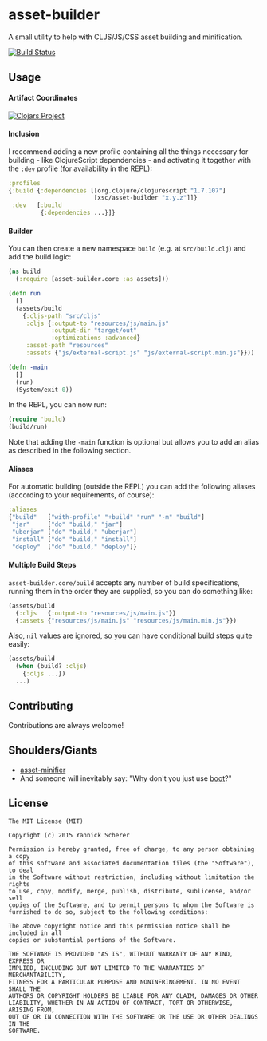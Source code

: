 # asset-builder

A small utility to help with CLJS/JS/CSS asset building and minification.

[![Build Status](https://travis-ci.org/xsc/asset-builder.svg?branch=master)](https://travis-ci.org/xsc/asset-builder)

## Usage

#### Artifact Coordinates

[![Clojars Project](http://clojars.org/xsc/asset-builder/latest-version.svg)](http://clojars.org/xsc/asset-builder)

#### Inclusion

I recommend adding a new profile containing all the things necessary for
building - like ClojureScript dependencies - and activating it together with
the `:dev` profile (for availability in the REPL):

```clojure
:profiles
{:build {:dependencies [[org.clojure/clojurescript "1.7.107"]
                        [xsc/asset-builder "x.y.z"]]}
 :dev   [:build
         {:dependencies ...}]}
```

#### Builder

You can then create a new namespace `build` (e.g. at `src/build.clj`) and add
the build logic:

```clojure
(ns build
  (:require [asset-builder.core :as assets]))

(defn run
  []
  (assets/build
    {:cljs-path "src/cljs"
     :cljs {:output-to "resources/js/main.js"
            :output-dir "target/out"
            :optimizations :advanced}
     :asset-path "resources"
     :assets {"js/external-script.js" "js/external-script.min.js"}}))

(defn -main
  []
  (run)
  (System/exit 0))
```

In the REPL, you can now run:

```clojure
(require 'build)
(build/run)
```

Note that adding the `-main` function is optional but allows you to add an
alias as described in the following section.

#### Aliases

For automatic building (outside the REPL) you can add the following aliases
(according to your requirements, of course):

```clojure
:aliases
{"build"   ["with-profile" "+build" "run" "-m" "build"]
 "jar"     ["do" "build," "jar"]
 "uberjar" ["do" "build," "uberjar"]
 "install" ["do" "build," "install"]
 "deploy"  ["do" "build," "deploy"]}
```

#### Multiple Build Steps

`asset-builder.core/build` accepts any number of build specifications, running
them in the order they are supplied, so you can do something like:

```clojure
(assets/build
  {:cljs   {:output-to "resources/js/main.js"}}
  {:assets {"resources/js/main.js" "resources/js/main.min.js"}})
```

Also, `nil` values are ignored, so you can have conditional build steps quite
easily:

```clojure
(assets/build
  (when (build? :cljs)
    {:cljs ...})
  ...)
```

## Contributing

Contributions are always welcome!

## Shoulders/Giants

- [asset-minifier](https://github.com/yogthos/asset-minifier)
- And someone will inevitably say: "Why don't you just use [boot][boot]?"

[boot]: https://github.com/boot-clj/boot

## License

```
The MIT License (MIT)

Copyright (c) 2015 Yannick Scherer

Permission is hereby granted, free of charge, to any person obtaining a copy
of this software and associated documentation files (the "Software"), to deal
in the Software without restriction, including without limitation the rights
to use, copy, modify, merge, publish, distribute, sublicense, and/or sell
copies of the Software, and to permit persons to whom the Software is
furnished to do so, subject to the following conditions:

The above copyright notice and this permission notice shall be included in all
copies or substantial portions of the Software.

THE SOFTWARE IS PROVIDED "AS IS", WITHOUT WARRANTY OF ANY KIND, EXPRESS OR
IMPLIED, INCLUDING BUT NOT LIMITED TO THE WARRANTIES OF MERCHANTABILITY,
FITNESS FOR A PARTICULAR PURPOSE AND NONINFRINGEMENT. IN NO EVENT SHALL THE
AUTHORS OR COPYRIGHT HOLDERS BE LIABLE FOR ANY CLAIM, DAMAGES OR OTHER
LIABILITY, WHETHER IN AN ACTION OF CONTRACT, TORT OR OTHERWISE, ARISING FROM,
OUT OF OR IN CONNECTION WITH THE SOFTWARE OR THE USE OR OTHER DEALINGS IN THE
SOFTWARE.
```
